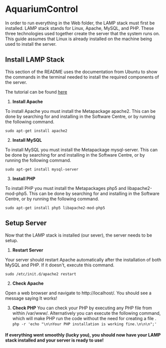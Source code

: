 # AquariumControl
In order to run everything in the Web folder, the LAMP stack must first be installed.
LAMP stack stands for Linux, Apache, MySQL, and PHP. These three technologies used
together create the server that the system runs on. This guide assumes that Linux
is already installed on the machine being used to install the server. 

## Install LAMP Stack

This section of the README uses the documentation from Ubuntu to show the commands
in the terminal needed to install the required components of the server.

The tutorial can be found [here](http://howtoubuntu.org/how-to-install-lamp-on-ubuntu, "Ubuntu LAMP Install")

1. **Install Apache**

To install Apache you must install the Metapackage apache2. This can be done by searching for and installing in the Software Centre, or by running the following command.

`sudo apt-get install apache2`

2. **Install MySQL**

To install MySQL you must install the Metapackage mysql-server. This can be done by searching for and installing in the Software Centre, or by running the following command.

`sudo apt-get install mysql-server`

3. **Install PHP**

To install PHP you must install the Metapackages php5 and libapache2-mod-php5. This can be done by searching for and installing in the Software Centre, or by running the following command.

`sudo apt-get install php5 libapache2-mod-php5`

## Setup Server
Now that the LAMP stack is installed (our sever), the server needs to be setup.

1. **Restart Server**

Your server should restart Apache automatically after the installation of both MySQL and PHP. If it doesn't, execute this command.

`sudo /etc/init.d/apache2 restart`

2. **Check Apache**

Open a web browser and navigate to http://localhost/. You should see a message saying It works!

3. **Check PHP**
You can check your PHP by executing any PHP file from within /var/www/. Alternatively you can execute the following command, which will make PHP run the code without the need for creating a file .
`php -r 'echo "\n\nYour PHP installation is working fine.\n\n\n";'`


#### If everything went smoothly (lucky you), you should now have your LAMP stack installed and your server is ready to use!